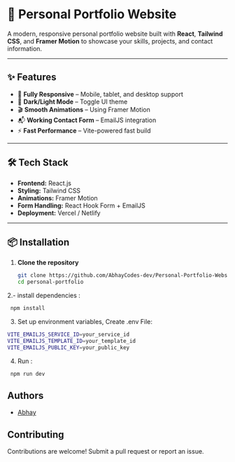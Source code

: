 # 🚀 Personal Portfolio Website

A modern, responsive personal portfolio website built with **React**, **Tailwind CSS**, and **Framer Motion** to showcase your skills, projects, and contact information.

---

## ✨ Features

- 📱 **Fully Responsive** – Mobile, tablet, and desktop support  
- 🌙 **Dark/Light Mode** – Toggle UI theme  
- 🎬 **Smooth Animations** – Using Framer Motion  
- 📬 **Working Contact Form** – EmailJS integration  
- ⚡ **Fast Performance** – Vite-powered fast build  

---

## 🛠️ Tech Stack

- **Frontend:** React.js  
- **Styling:** Tailwind CSS  
- **Animations:** Framer Motion  
- **Form Handling:** React Hook Form + EmailJS  
- **Deployment:** Vercel / Netlify  

---

## 📦 Installation

1. **Clone the repository**
   ```bash
   git clone https://github.com/AbhayCodes-dev/Personal-Portfolio-Website.git
   cd personal-portfolio

2.- install dependencies :
```bash
 npm install
```

3. Set up environment variables, Create .env File:
```bash
VITE_EMAILJS_SERVICE_ID=your_service_id
VITE_EMAILJS_TEMPLATE_ID=your_template_id
VITE_EMAILJS_PUBLIC_KEY=your_public_key
```

4. Run :
```bash
 npm run dev
```

## Authors

- [Abhay](https://github.com/AbhayCodes-dev)


## Contributing

Contributions are welcome! Submit a pull request or report an issue.


